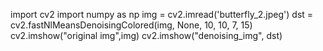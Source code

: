 import cv2
import numpy as np
img = cv2.imread('butterfly_2.jpeg')
dst = cv2.fastNlMeansDenoisingColored(img, None, 10, 10, 7,
15)
cv2.imshow("original img",img)
cv2.imshow("denoising_img", dst)
